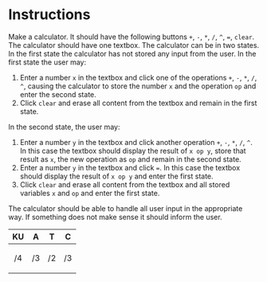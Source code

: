 # Instructions  

Make a calculator. It should have the following buttons `+`, `-`, `*`, `/`, `^`, `=`, `clear`. The calculator should have one textbox. The calculator can be in two states. In the first state the calculator has not stored any input from the user. In the first state the user may:
1. Enter a number `x` in the textbox and click one of the operations `+`, `-`, `*`, `/`, `^`, causing the calculator to store the number `x` and the operation `op` and enter the second state.
2. Click `clear` and erase all content from the textbox and remain in the first state.

In the second state, the user may:
1. Enter a number `y` in the textbox and click another operation `+`, `-`, `*`, `/`, `^`. In this case the textbox should display the result of `x op y`, store that result as `x`, the new operation as `op` and remain in the second state.
2. Enter a number `y` in the textbox and click `=`. In this case the textbox should display the result of `x op y` and enter the first state.
3. Click `clear` and erase all content from the textbox and all stored variables `x` and `op` and enter the first state.

The calculator should be able to handle all user input in the appropriate way. If something does not make sense it should inform the user.

|KU|A|T|C|
|-|-|-|-|
|<p align=center>/4</p>|<p align=center>/3</p>|<p align=center>/2</p>|<p align=center>/3</p>|